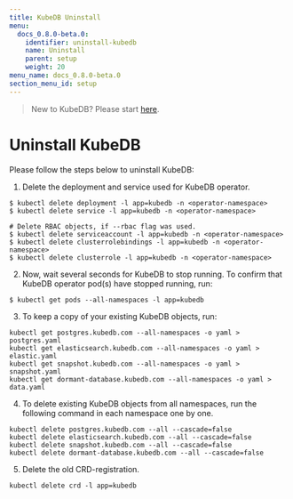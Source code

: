 ```yaml
---
title: KubeDB Uninstall
menu:
  docs_0.8.0-beta.0:
    identifier: uninstall-kubedb
    name: Uninstall
    parent: setup
    weight: 20
menu_name: docs_0.8.0-beta.0
section_menu_id: setup
---
```


> New to KubeDB? Please start [here](/docs/guides/README.md).

# Uninstall KubeDB
Please follow the steps below to uninstall KubeDB:

1. Delete the deployment and service used for KubeDB operator.
```console
$ kubectl delete deployment -l app=kubedb -n <operator-namespace>
$ kubectl delete service -l app=kubedb -n <operator-namespace>

# Delete RBAC objects, if --rbac flag was used.
$ kubectl delete serviceaccount -l app=kubedb -n <operator-namespace>
$ kubectl delete clusterrolebindings -l app=kubedb -n <operator-namespace>
$ kubectl delete clusterrole -l app=kubedb -n <operator-namespace>
```

2. Now, wait several seconds for KubeDB to stop running. To confirm that KubeDB operator pod(s) have stopped running, run:
```console
$ kubectl get pods --all-namespaces -l app=kubedb
```

3. To keep a copy of your existing KubeDB objects, run:
```console
kubectl get postgres.kubedb.com --all-namespaces -o yaml > postgres.yaml
kubectl get elasticsearch.kubedb.com --all-namespaces -o yaml > elastic.yaml
kubectl get snapshot.kubedb.com --all-namespaces -o yaml > snapshot.yaml
kubectl get dormant-database.kubedb.com --all-namespaces -o yaml > data.yaml
```

4. To delete existing KubeDB objects from all namespaces, run the following command in each namespace one by one.
```
kubectl delete postgres.kubedb.com --all --cascade=false
kubectl delete elasticsearch.kubedb.com --all --cascade=false
kubectl delete snapshot.kubedb.com --all --cascade=false
kubectl delete dormant-database.kubedb.com --all --cascade=false
```

5. Delete the old CRD-registration.
```console
kubectl delete crd -l app=kubedb
```
